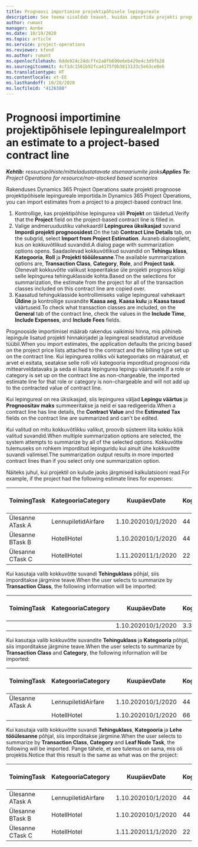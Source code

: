 ```yaml
---
title: Prognoosi importimine projektipõhisele lepingureale
description: See teema sisaldab teavet, kuidas importida projekti prognoose lepingureale.
author: rumant
manager: Annbe
ms.date: 10/19/2020
ms.topic: article
ms.service: project-operations
ms.reviewer: kfend
ms.author: rumant
ms.openlocfilehash: 6dde924c24dcffe2a8fb690e6eb429e4c3d9fb28
ms.sourcegitcommit: 4cf1dc1561b92fca4175f0b3813133c5e63ce8e6
ms.translationtype: HT
ms.contentlocale: et-EE
ms.lasthandoff: 10/28/2020
ms.locfileid: "4126388"
---
```

# <a name="import-an-estimate-to-a-project-based-contract-line"></a><span data-ttu-id="16093-103">Prognoosi importimine projektipõhisele lepingureale</span><span class="sxs-lookup"><span data-stu-id="16093-103">Import an estimate to a project-based contract line</span></span>

<span data-ttu-id="16093-104">_**Kehtib:** ressursipõhiste/mitteladustatavate stsenaariumite jaoks_</span><span class="sxs-lookup"><span data-stu-id="16093-104">_**Applies To:** Project Operations for resource/non-stocked based scenarios_</span></span>

<span data-ttu-id="16093-105">Rakenduses Dynamics 365 Project Operations saate projekti prognoose projektipõhisele lepingureale importida.</span><span class="sxs-lookup"><span data-stu-id="16093-105">In Dynamics 365 Project Operations, you can import estimates from a project to a project-based contract line.</span></span>

1. <span data-ttu-id="16093-106">Kontrollige, kas projektipõhise lepingurea väli **Projekt** on täidetud.</span><span class="sxs-lookup"><span data-stu-id="16093-106">Verify that the **Project** field on the project-based contract line is filled in.</span></span>
2. <span data-ttu-id="16093-107">Valige andmeruudustiku vahekaardil **Lepingurea üksikasjad** suvand **Impordi projekti prognoosidest**.</span><span class="sxs-lookup"><span data-stu-id="16093-107">On the tab **Contract Line Details** tab, on the subgrid, select **Import from Project Estimation**.</span></span> <span data-ttu-id="16093-108">Avaneb dialoogileht, kus on kokkuvõtlikud suvandid.</span><span class="sxs-lookup"><span data-stu-id="16093-108">A dialog page with summarization options opens.</span></span> <span data-ttu-id="16093-109">Saadaolevad kokkuvõtlikud suvandid on **Tehingu klass**, **Kategooria**, **Roll** ja **Projekti tööülesanne**.</span><span class="sxs-lookup"><span data-stu-id="16093-109">The available summarization options are, **Transaction Class**, **Category**, **Role**, and **Project task**.</span></span> <span data-ttu-id="16093-110">Olenevalt kokkuvõtte valikust kopeeritakse üle projekti prognoos kõigi selle lepingurea tehinguklasside kohta.</span><span class="sxs-lookup"><span data-stu-id="16093-110">Based on the selections for summarization, the estimate from the project for all of the transaction classes included on this contract line are copied over.</span></span> 
3. <span data-ttu-id="16093-111">Kaasatud tehinguklasside kontrollimiseks valige lepingureal vahekaart **Üldine** ja kontrollige suvandite **Kaasa aeg**, **Kaasa kulu** ja **Kaasa tasud** väärtuseid.</span><span class="sxs-lookup"><span data-stu-id="16093-111">To check what transaction classes are included, on the **General** tab of the contract line, check the values in the **Include Time**, **Include Expenses**, and **Include Fees** fields.</span></span>

<span data-ttu-id="16093-112">Prognooside importimisel määrab rakendus vaikimisi hinna, mis põhineb lepingule lisatud projekti hinnakirjadel ja lepingreal seadistatud arvelduse tüübil.</span><span class="sxs-lookup"><span data-stu-id="16093-112">When you import estimates, the application defaults the pricing based on the project price lists attached to the contract and the billing type set up on the contract line.</span></span> <span data-ttu-id="16093-113">Kui lepingurea rolliks või kategooriaks on määratud, et arvet ei esitata, seatakse selle rolli või kategooria imporditud prognoosi rida mittearveldatavaks ja seda ei lisata lepingurea lepingu väärtusele.</span><span class="sxs-lookup"><span data-stu-id="16093-113">If a role or category is set up on the contract line as non-chargeable, the imported estimate line for that role or category is non-chargeable and will not add up to the contracted value of contract line.</span></span>

<span data-ttu-id="16093-114">Kui lepingureal on rea üksikasjad, siis lepingurea väljad **Lepingu väärtus** ja **Prognoositav maks** summeeritakse ja neid ei saa redigeerida.</span><span class="sxs-lookup"><span data-stu-id="16093-114">When a contract line has line details, the **Contract Value** and the **Estimated Tax** fields on the contract line are summarized and can't be edited.</span></span>

<span data-ttu-id="16093-115">Kui valitud on mitu kokkuvõtlikku valikut, proovib süsteem liita kokku kõik valitud suvandid.</span><span class="sxs-lookup"><span data-stu-id="16093-115">When multiple summarization options are selected, the system attempts to summarize by all of the selected options.</span></span> <span data-ttu-id="16093-116">Kokkuvõtte tulemuseks on rohkem imporditud lepinguridu kui ainult ühe kokkuvõtte suvandi valimisel.</span><span class="sxs-lookup"><span data-stu-id="16093-116">The summarization output results in more imported contract lines than if you select only one summarization option.</span></span>

<span data-ttu-id="16093-117">Näiteks juhul, kui projektil on kulude jaoks järgmised kalkulatsiooni read.</span><span class="sxs-lookup"><span data-stu-id="16093-117">For example, if the project had the following estimate lines for expenses:</span></span>

| <span data-ttu-id="16093-118">Toiming</span><span class="sxs-lookup"><span data-stu-id="16093-118">Task</span></span> | <span data-ttu-id="16093-119">Kategooria</span><span class="sxs-lookup"><span data-stu-id="16093-119">Category</span></span> | <span data-ttu-id="16093-120">Kuupäev</span><span class="sxs-lookup"><span data-stu-id="16093-120">Date</span></span> | <span data-ttu-id="16093-121">Kogus</span><span class="sxs-lookup"><span data-stu-id="16093-121">Quantity</span></span> | <span data-ttu-id="16093-122">Ühiku hind</span><span class="sxs-lookup"><span data-stu-id="16093-122">Unit price</span></span> | <span data-ttu-id="16093-123">Summa</span><span class="sxs-lookup"><span data-stu-id="16093-123">Amount</span></span> |
| --- | --- | --- | --- | --- | --- |
| <span data-ttu-id="16093-124">Ülesanne A</span><span class="sxs-lookup"><span data-stu-id="16093-124">Task A</span></span> | <span data-ttu-id="16093-125">Lennupiletid</span><span class="sxs-lookup"><span data-stu-id="16093-125">Airfare</span></span> | <span data-ttu-id="16093-126">1.10.2020</span><span class="sxs-lookup"><span data-stu-id="16093-126">10/1/2020</span></span> | <span data-ttu-id="16093-127">4</span><span class="sxs-lookup"><span data-stu-id="16093-127">4</span></span> | <span data-ttu-id="16093-128">400</span><span class="sxs-lookup"><span data-stu-id="16093-128">400</span></span> | <span data-ttu-id="16093-129">1600</span><span class="sxs-lookup"><span data-stu-id="16093-129">1600</span></span> |
| <span data-ttu-id="16093-130">Ülesanne B</span><span class="sxs-lookup"><span data-stu-id="16093-130">Task B</span></span> | <span data-ttu-id="16093-131">Hotell</span><span class="sxs-lookup"><span data-stu-id="16093-131">Hotel</span></span> | <span data-ttu-id="16093-132">1.10.2020</span><span class="sxs-lookup"><span data-stu-id="16093-132">10/1/2020</span></span> | <span data-ttu-id="16093-133">4</span><span class="sxs-lookup"><span data-stu-id="16093-133">4</span></span> | <span data-ttu-id="16093-134">200</span><span class="sxs-lookup"><span data-stu-id="16093-134">200</span></span> | <span data-ttu-id="16093-135">800</span><span class="sxs-lookup"><span data-stu-id="16093-135">800</span></span> |
| <span data-ttu-id="16093-136">Ülesanne C</span><span class="sxs-lookup"><span data-stu-id="16093-136">Task C</span></span> | <span data-ttu-id="16093-137">Hotell</span><span class="sxs-lookup"><span data-stu-id="16093-137">Hotel</span></span> | <span data-ttu-id="16093-138">1.11.2020</span><span class="sxs-lookup"><span data-stu-id="16093-138">11/1/2020</span></span> | <span data-ttu-id="16093-139">2</span><span class="sxs-lookup"><span data-stu-id="16093-139">2</span></span> | <span data-ttu-id="16093-140">200</span><span class="sxs-lookup"><span data-stu-id="16093-140">200</span></span> | <span data-ttu-id="16093-141">400</span><span class="sxs-lookup"><span data-stu-id="16093-141">400</span></span> |

<span data-ttu-id="16093-142">Kui kasutaja valib kokkuvõtte suvandi **Tehinguklass** põhjal, siis imporditakse järgmine teave.</span><span class="sxs-lookup"><span data-stu-id="16093-142">When the user selects to summarize by **Transaction Class**, the following information will be imported:</span></span>

| <span data-ttu-id="16093-143">Toiming</span><span class="sxs-lookup"><span data-stu-id="16093-143">Task</span></span> | <span data-ttu-id="16093-144">Kategooria</span><span class="sxs-lookup"><span data-stu-id="16093-144">Category</span></span> | <span data-ttu-id="16093-145">Kuupäev</span><span class="sxs-lookup"><span data-stu-id="16093-145">Date</span></span> | <span data-ttu-id="16093-146">Kogus</span><span class="sxs-lookup"><span data-stu-id="16093-146">Quantity</span></span> | <span data-ttu-id="16093-147">Ühiku hind</span><span class="sxs-lookup"><span data-stu-id="16093-147">Unit price</span></span> | <span data-ttu-id="16093-148">Summa</span><span class="sxs-lookup"><span data-stu-id="16093-148">Amount</span></span> |
| --- | --- | --- | --- | --- | --- |
| &nbsp;  | &nbsp;  | <span data-ttu-id="16093-149">1.10.2020</span><span class="sxs-lookup"><span data-stu-id="16093-149">10/1/2020</span></span> | <span data-ttu-id="16093-150">3.34</span><span class="sxs-lookup"><span data-stu-id="16093-150">3.34</span></span> | <span data-ttu-id="16093-151">840</span><span class="sxs-lookup"><span data-stu-id="16093-151">840</span></span> | <span data-ttu-id="16093-152">2800</span><span class="sxs-lookup"><span data-stu-id="16093-152">2800</span></span> |

<span data-ttu-id="16093-153">Kui kasutaja valib kokkuvõtte suvandite **Tehinguklass** ja **Kategooria** põhjal, siis imporditakse järgmine teave.</span><span class="sxs-lookup"><span data-stu-id="16093-153">When the user selects to summarize by **Transaction Class** and **Category**, the following information will be imported:</span></span>

| <span data-ttu-id="16093-154">Toiming</span><span class="sxs-lookup"><span data-stu-id="16093-154">Task</span></span> | <span data-ttu-id="16093-155">Kategooria</span><span class="sxs-lookup"><span data-stu-id="16093-155">Category</span></span> | <span data-ttu-id="16093-156">Kuupäev</span><span class="sxs-lookup"><span data-stu-id="16093-156">Date</span></span> | <span data-ttu-id="16093-157">Kogus</span><span class="sxs-lookup"><span data-stu-id="16093-157">Quantity</span></span> | <span data-ttu-id="16093-158">Ühiku hind</span><span class="sxs-lookup"><span data-stu-id="16093-158">Unit price</span></span> | <span data-ttu-id="16093-159">Summa</span><span class="sxs-lookup"><span data-stu-id="16093-159">Amount</span></span> |
| --- | --- | --- | --- | --- | --- |
| <span data-ttu-id="16093-160">Ülesanne A</span><span class="sxs-lookup"><span data-stu-id="16093-160">Task A</span></span> | <span data-ttu-id="16093-161">Lennupiletid</span><span class="sxs-lookup"><span data-stu-id="16093-161">Airfare</span></span> | <span data-ttu-id="16093-162">1.10.2020</span><span class="sxs-lookup"><span data-stu-id="16093-162">10/1/2020</span></span> | <span data-ttu-id="16093-163">4</span><span class="sxs-lookup"><span data-stu-id="16093-163">4</span></span> | <span data-ttu-id="16093-164">400</span><span class="sxs-lookup"><span data-stu-id="16093-164">400</span></span> | <span data-ttu-id="16093-165">1600</span><span class="sxs-lookup"><span data-stu-id="16093-165">1600</span></span> |
| &nbsp;  | <span data-ttu-id="16093-166">Hotell</span><span class="sxs-lookup"><span data-stu-id="16093-166">Hotel</span></span> | <span data-ttu-id="16093-167">1.10.2020</span><span class="sxs-lookup"><span data-stu-id="16093-167">10/1/2020</span></span> | <span data-ttu-id="16093-168">6</span><span class="sxs-lookup"><span data-stu-id="16093-168">6</span></span> | <span data-ttu-id="16093-169">200</span><span class="sxs-lookup"><span data-stu-id="16093-169">200</span></span> | <span data-ttu-id="16093-170">1200</span><span class="sxs-lookup"><span data-stu-id="16093-170">1200</span></span> |

<span data-ttu-id="16093-171">Kui kasutaja valib kokkuvõtte suvandi **Tehinguklass**, **Kategooria** ja **Lehe tööülesanne** põhjal, siis imporditakse järgmine.</span><span class="sxs-lookup"><span data-stu-id="16093-171">When the user selects to summarize by **Transaction Class**, **Category** and **Leaf Node Task**, the following will be imported.</span></span> <span data-ttu-id="16093-172">Pange tähele, et see tulemus on sama, mis oli projektis.</span><span class="sxs-lookup"><span data-stu-id="16093-172">Notice that this result is the same as what was on the project:</span></span>

| <span data-ttu-id="16093-173">Toiming</span><span class="sxs-lookup"><span data-stu-id="16093-173">Task</span></span> | <span data-ttu-id="16093-174">Kategooria</span><span class="sxs-lookup"><span data-stu-id="16093-174">Category</span></span> | <span data-ttu-id="16093-175">Kuupäev</span><span class="sxs-lookup"><span data-stu-id="16093-175">Date</span></span> | <span data-ttu-id="16093-176">Kogus</span><span class="sxs-lookup"><span data-stu-id="16093-176">Quantity</span></span> | <span data-ttu-id="16093-177">Ühiku hind</span><span class="sxs-lookup"><span data-stu-id="16093-177">Unit price</span></span> | <span data-ttu-id="16093-178">Summa</span><span class="sxs-lookup"><span data-stu-id="16093-178">Amount</span></span> |
| --- | --- | --- | --- | --- | --- |
| <span data-ttu-id="16093-179">Ülesanne A</span><span class="sxs-lookup"><span data-stu-id="16093-179">Task A</span></span> | <span data-ttu-id="16093-180">Lennupiletid</span><span class="sxs-lookup"><span data-stu-id="16093-180">Airfare</span></span> | <span data-ttu-id="16093-181">1.10.2020</span><span class="sxs-lookup"><span data-stu-id="16093-181">10/1/2020</span></span> | <span data-ttu-id="16093-182">4</span><span class="sxs-lookup"><span data-stu-id="16093-182">4</span></span> | <span data-ttu-id="16093-183">400</span><span class="sxs-lookup"><span data-stu-id="16093-183">400</span></span> | <span data-ttu-id="16093-184">1600</span><span class="sxs-lookup"><span data-stu-id="16093-184">1600</span></span> |
| <span data-ttu-id="16093-185">Ülesanne B</span><span class="sxs-lookup"><span data-stu-id="16093-185">Task B</span></span> | <span data-ttu-id="16093-186">Hotell</span><span class="sxs-lookup"><span data-stu-id="16093-186">Hotel</span></span> | <span data-ttu-id="16093-187">1.10.2020</span><span class="sxs-lookup"><span data-stu-id="16093-187">10/1/2020</span></span> | <span data-ttu-id="16093-188">4</span><span class="sxs-lookup"><span data-stu-id="16093-188">4</span></span> | <span data-ttu-id="16093-189">200</span><span class="sxs-lookup"><span data-stu-id="16093-189">200</span></span> | <span data-ttu-id="16093-190">800</span><span class="sxs-lookup"><span data-stu-id="16093-190">800</span></span> |
| <span data-ttu-id="16093-191">Ülesanne C</span><span class="sxs-lookup"><span data-stu-id="16093-191">Task C</span></span> | <span data-ttu-id="16093-192">Hotell</span><span class="sxs-lookup"><span data-stu-id="16093-192">Hotel</span></span> | <span data-ttu-id="16093-193">1.11.2020</span><span class="sxs-lookup"><span data-stu-id="16093-193">11/1/2020</span></span> | <span data-ttu-id="16093-194">2</span><span class="sxs-lookup"><span data-stu-id="16093-194">2</span></span> | <span data-ttu-id="16093-195">200</span><span class="sxs-lookup"><span data-stu-id="16093-195">200</span></span> | <span data-ttu-id="16093-196">400</span><span class="sxs-lookup"><span data-stu-id="16093-196">400</span></span> |
